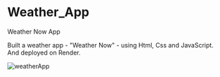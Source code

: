 # Weather_App
Weather Now App

Built a weather app - "Weather Now" - using Html, Css and JavaScript.  
And deployed on Render.  


![weatherApp](https://github.com/user-attachments/assets/c0fa84eb-e48b-4e90-9398-b83026fa85cb)
